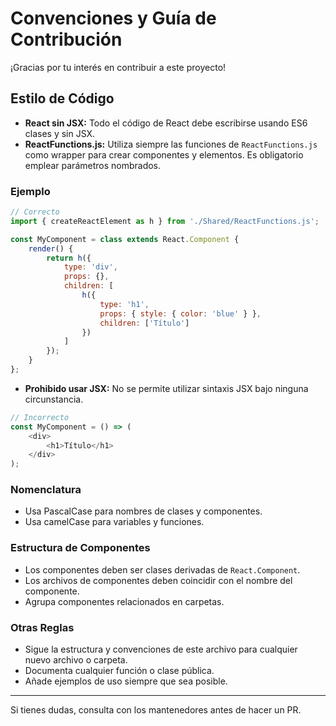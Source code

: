 # Convenciones y Guía de Contribución

¡Gracias por tu interés en contribuir a este proyecto!

## Estilo de Código

- **React sin JSX:** Todo el código de React debe escribirse usando ES6 clases y sin JSX.
- **ReactFunctions.js:** Utiliza siempre las funciones de `ReactFunctions.js` como wrapper para crear componentes y elementos. Es obligatorio emplear parámetros nombrados.

### Ejemplo

```js
// Correcto
import { createReactElement as h } from './Shared/ReactFunctions.js';

const MyComponent = class extends React.Component {
    render() {
        return h({
            type: 'div',
            props: {},
            children: [
                h({
                    type: 'h1',
                    props: { style: { color: 'blue' } },
                    children: ['Título']
                })
            ]
        });
    }
};
```

- **Prohibido usar JSX:** No se permite utilizar sintaxis JSX bajo ninguna circunstancia.

```js
// Incorrecto
const MyComponent = () => (
    <div>
        <h1>Título</h1>
    </div>
);
```

### Nomenclatura

- Usa PascalCase para nombres de clases y componentes.
- Usa camelCase para variables y funciones.

### Estructura de Componentes

- Los componentes deben ser clases derivadas de `React.Component`.
- Los archivos de componentes deben coincidir con el nombre del componente.
- Agrupa componentes relacionados en carpetas.

### Otras Reglas

- Sigue la estructura y convenciones de este archivo para cualquier nuevo archivo o carpeta.
- Documenta cualquier función o clase pública.
- Añade ejemplos de uso siempre que sea posible.

---

Si tienes dudas, consulta con los mantenedores antes de hacer un PR.
